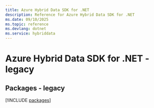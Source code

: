 ```yaml
---
title: Azure Hybrid Data SDK for .NET
description: Reference for Azure Hybrid Data SDK for .NET
ms.date: 09/10/2025
ms.topic: reference
ms.devlang: dotnet
ms.service: hybriddata
---
```

# Azure Hybrid Data SDK for .NET - legacy
## Packages - legacy
[!INCLUDE [packages](hybrid-data-index.md)]